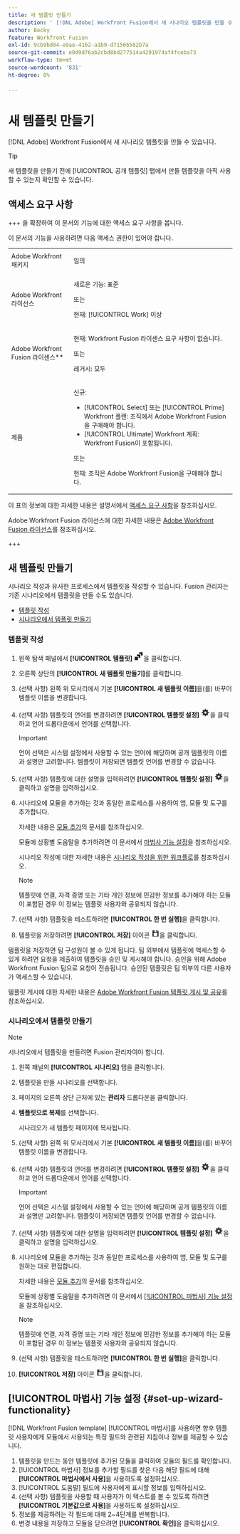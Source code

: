 ```yaml
---
title: 새 템플릿 만들기
description: ' [!DNL Adobe] Workfront Fusion에서 새 시나리오 템플릿을 만들 수 있습니다.'
author: Becky
feature: Workfront Fusion
exl-id: 9cb9bd04-e9ae-4162-a1b9-d71566582b7a
source-git-commit: e0d9d76ab2cbd8bd277514a4291974af4fceba73
workflow-type: tm+mt
source-wordcount: '831'
ht-degree: 0%

---
```


# 새 템플릿 만들기

[!DNL Adobe] Workfront Fusion에서 새 시나리오 템플릿을 만들 수 있습니다.

>[!TIP]
>
>새 템플릿을 만들기 전에 [!UICONTROL 공개 템플릿] 탭에서 만들 템플릿을 아직 사용할 수 있는지 확인할 수 있습니다.

## 액세스 요구 사항

+++ 을 확장하여 이 문서의 기능에 대한 액세스 요구 사항을 봅니다.

이 문서의 기능을 사용하려면 다음 액세스 권한이 있어야 합니다.

<table style="table-layout:auto">
 <col> 
 <col> 
 <tbody> 
  <tr> 
   <td role="rowheader">Adobe Workfront 패키지</td> 
   <td> <p>임의</p> </td> 
  </tr> 
  <tr data-mc-conditions=""> 
   <td role="rowheader">Adobe Workfront 라이선스</td> 
   <td> <p>새로운 기능: 표준</p><p>또는</p><p>현재: [!UICONTROL Work] 이상</p> </td> 
  </tr> 
  <tr> 
   <td role="rowheader">Adobe Workfront Fusion 라이센스**</td> 
   <td>
   <p>현재: Workfront Fusion 라이센스 요구 사항이 없습니다.</p>
   <p>또는</p>
   <p>레거시: 모두 </p>
   </td> 
  </tr> 
  <tr> 
   <td role="rowheader">제품</td> 
   <td>
   <p>신규:</p> <ul><li>[!UICONTROL Select] 또는 [!UICONTROL Prime] Workfront 플랜: 조직에서 Adobe Workfront Fusion을 구매해야 합니다.</li><li>[!UICONTROL Ultimate] Workfront 계획: Workfront Fusion이 포함됩니다.</li></ul>
   <p>또는</p>
   <p>현재: 조직은 Adobe Workfront Fusion을 구매해야 합니다.</p>
   </td> 
  </tr>
 </tbody> 
</table>

이 표의 정보에 대한 자세한 내용은 설명서에서 [액세스 요구 사항](/help/workfront-fusion/references/licenses-and-roles/access-level-requirements-in-documentation.md)을 참조하십시오.

Adobe Workfront Fusion 라이선스에 대한 자세한 내용은 [Adobe Workfront Fusion 라이선스](/help/workfront-fusion/set-up-and-manage-workfront-fusion/licensing-operations-overview/license-automation-vs-integration.md)를 참조하십시오.

+++

## 새 템플릿 만들기

시나리오 작성과 유사한 프로세스에서 템플릿을 작성할 수 있습니다. Fusion 관리자는 기존 시나리오에서 템플릿을 만들 수도 있습니다.

* [템플릿 작성](#build-a-template)
* [시나리오에서 템플릿 만들기](#create-a-template-from-a-scenario)

### 템플릿 작성

1. 왼쪽 탐색 패널에서 **[!UICONTROL 템플릿]** ![템플릿 아이콘](assets/templates-icon.png)을 클릭합니다.
1. 오른쪽 상단의 **[!UICONTROL 새 템플릿 만들기]**&#x200B;를 클릭합니다.
1. (선택 사항) 왼쪽 위 모서리에서 기본 **[!UICONTROL 새 템플릿 이름]**&#x200B;을(를) 바꾸어 템플릿 이름을 변경합니다.
1. (선택 사항) 템플릿의 언어를 변경하려면 **[!UICONTROL 템플릿 설정]** ![시나리오 설정 아이콘](assets/scenario-settings-icon.png)을 클릭하고 언어 드롭다운에서 언어를 선택합니다.

   >[!IMPORTANT]
   >
   >언어 선택은 시스템 설정에서 사용할 수 있는 언어에 해당하며 공개 템플릿의 이름과 설명만 고려합니다. 템플릿이 저장되면 템플릿 언어를 변경할 수 없습니다.

1. (선택 사항) 템플릿에 대한 설명을 입력하려면 **[!UICONTROL 템플릿 설정]** ![시나리오 설정 아이콘](assets/scenario-settings-icon.png)을 클릭하고 설명을 입력하십시오.
1. 시나리오에 모듈을 추가하는 것과 동일한 프로세스를 사용하여 앱, 모듈 및 도구를 추가합니다.

   자세한 내용은 [모듈 추가](/help/workfront-fusion/create-scenarios/add-modules/add-modules-toc.md)의 문서를 참조하십시오.

   모듈에 상황별 도움말을 추가하려면 이 문서에서 [마법사 기능 설정](#set-up-wizard-functionality)을 참조하십시오.

   시나리오 작성에 대한 자세한 내용은 [시나리오 작성을 위한 워크플로](/help/workfront-fusion/create-scenarios/plan-a-scenario/create-a-scenario-workflow.md)를 참조하십시오.

   >[!NOTE]
   >
   >템플릿에 연결, 자격 증명 또는 기타 개인 정보에 민감한 정보를 추가해야 하는 모듈이 포함된 경우 이 정보는 템플릿 사용자와 공유되지 않습니다.

1. (선택 사항) 템플릿을 테스트하려면 **[!UICONTROL 한 번 실행]**&#x200B;을 클릭합니다.
1. 템플릿을 저장하려면 **[!UICONTROL 저장]** 아이콘 ![저장 아이콘](assets/save-icon.png)을 클릭합니다.

템플릿을 저장하면 팀 구성원이 볼 수 있게 됩니다. 팀 외부에서 템플릿에 액세스할 수 있게 하려면 요청을 제출하여 템플릿을 승인 및 게시해야 합니다. 승인을 위해 Adobe Workfront Fusion 팀으로 요청이 전송됩니다. 승인된 템플릿은 팀 외부의 다른 사용자가 액세스할 수 있습니다.

템플릿 게시에 대한 자세한 내용은 [Adobe Workfront Fusion 템플릿 게시 및 공유](/help/workfront-fusion/create-and-manage-templates/publish-and-share-fusion-templates.md)를 참조하십시오.

### 시나리오에서 템플릿 만들기

>[!NOTE]
>
>시나리오에서 템플릿을 만들려면 Fusion 관리자여야 합니다.

1. 왼쪽 패널의 **[!UICONTROL 시나리오]** 탭을 클릭합니다.
1. 템플릿을 만들 시나리오를 선택합니다.
1. 페이지의 오른쪽 상단 근처에 있는 **관리자** 드롭다운을 클릭합니다.
1. **템플릿으로 복제**&#x200B;를 선택합니다.

   시나리오가 새 템플릿 페이지에 복사됩니다.
1. (선택 사항) 왼쪽 위 모서리에서 기본 **[!UICONTROL 새 템플릿 이름]**&#x200B;을(를) 바꾸어 템플릿 이름을 변경합니다.
1. (선택 사항) 템플릿의 언어를 변경하려면 **[!UICONTROL 템플릿 설정]** ![시나리오 설정 아이콘](assets/scenario-settings-icon.png)을 클릭하고 언어 드롭다운에서 언어를 선택합니다.

   >[!IMPORTANT]
   >
   >언어 선택은 시스템 설정에서 사용할 수 있는 언어에 해당하며 공개 템플릿의 이름과 설명만 고려합니다. 템플릿이 저장되면 템플릿 언어를 변경할 수 없습니다.

1. (선택 사항) 템플릿에 대한 설명을 입력하려면 **[!UICONTROL 템플릿 설정]** ![시나리오 설정 아이콘](assets/scenario-settings-icon.png)을 클릭하고 설명을 입력하십시오.
1. 시나리오에 모듈을 추가하는 것과 동일한 프로세스를 사용하여 앱, 모듈 및 도구를 원하는 대로 편집합니다.

   자세한 내용은 [모듈 추가](/help/workfront-fusion/create-scenarios/add-modules/add-modules-toc.md)의 문서를 참조하십시오.

   모듈에 상황별 도움말을 추가하려면 이 문서에서 [[!UICONTROL 마법사] 기능 설정](#set-up-wizard-functionality)을 참조하십시오.

   >[!NOTE]
   >
   >템플릿에 연결, 자격 증명 또는 기타 개인 정보에 민감한 정보를 추가해야 하는 모듈이 포함된 경우 이 정보는 템플릿 사용자와 공유되지 않습니다.

1. (선택 사항) 템플릿을 테스트하려면 **[!UICONTROL 한 번 실행]**&#x200B;을 클릭합니다.
1. **[!UICONTROL 저장]** 아이콘 ![저장 아이콘](assets/save-icon.png)을 클릭합니다.

## [!UICONTROL 마법사] 기능 설정 {#set-up-wizard-functionality}

[!DNL Workfront Fusion template] [!UICONTROL 마법사]를 사용하면 향후 템플릿 사용자에게 모듈에서 사용되는 특정 필드와 관련된 지침이나 정보를 제공할 수 있습니다.

1. 템플릿을 만드는 동안 템플릿에 추가된 모듈을 클릭하여 모듈의 필드를 확인합니다.
1. [!UICONTROL 마법사] 정보를 추가할 필드를 찾은 다음 해당 필드에 대해 **[!UICONTROL 마법사에서 사용]**&#x200B;을 사용하도록 설정하십시오.
1. [!UICONTROL 도움말] 필드에 사용자에게 표시할 정보를 입력하십시오.
1. (선택 사항) 템플릿을 사용할 때 사용자가 이 텍스트를 볼 수 있도록 하려면 **[!UICONTROL 기본값으로 사용]**&#x200B;을 사용하도록 설정하십시오.
1. 정보를 제공하려는 각 필드에 대해 2~4단계를 반복합니다.
1. 변경 내용을 저장하고 모듈을 닫으려면 **[!UICONTROL 확인]**&#x200B;을 클릭하십시오.
